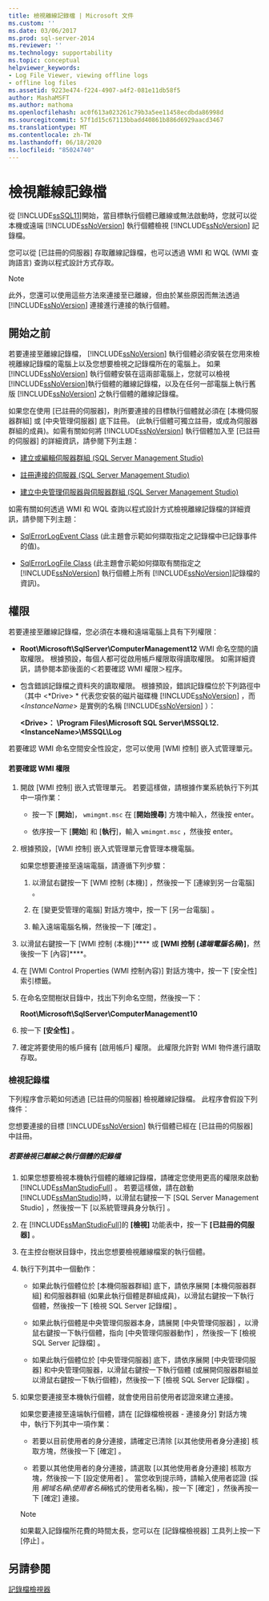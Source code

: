 ```yaml
---
title: 檢視離線記錄檔 | Microsoft 文件
ms.custom: ''
ms.date: 03/06/2017
ms.prod: sql-server-2014
ms.reviewer: ''
ms.technology: supportability
ms.topic: conceptual
helpviewer_keywords:
- Log File Viewer, viewing offline logs
- offline log files
ms.assetid: 9223e474-f224-4907-a4f2-081e11db58f5
author: MashaMSFT
ms.author: mathoma
ms.openlocfilehash: ac0f613a023261c79b3a5ee11458ecdbda86998d
ms.sourcegitcommit: 57f1d15c67113bbadd40861b886d6929aacd3467
ms.translationtype: MT
ms.contentlocale: zh-TW
ms.lasthandoff: 06/18/2020
ms.locfileid: "85024740"
---
```

# <a name="view-offline-log-files"></a>檢視離線記錄檔
  從 [!INCLUDE[ssSQL11](../../includes/sssql11-md.md)]開始，當目標執行個體已離線或無法啟動時，您就可以從本機或遠端 [!INCLUDE[ssNoVersion](../../includes/ssnoversion-md.md)] 執行個體檢視 [!INCLUDE[ssNoVersion](../../includes/ssnoversion-md.md)] 記錄檔。  
  
 您可以從 [已註冊的伺服器] 存取離線記錄檔，也可以透過 WMI 和 WQL (WMI 查詢語言) 查詢以程式設計方式存取。  
  
> [!NOTE]  
>  此外，您還可以使用這些方法來連接至已離線，但由於某些原因而無法透過 [!INCLUDE[ssNoVersion](../../includes/ssnoversion-md.md)] 連接進行連接的執行個體。  
  
## <a name="before-you-begin"></a>開始之前  
 若要連接至離線記錄檔， [!INCLUDE[ssNoVersion](../../includes/ssnoversion-md.md)] 執行個體必須安裝在您用來檢視離線記錄檔的電腦上以及您想要檢視之記錄檔所在的電腦上。 如果 [!INCLUDE[ssNoVersion](../../includes/ssnoversion-md.md)] 執行個體安裝在這兩部電腦上，您就可以檢視 [!INCLUDE[ssNoVersion](../../includes/ssnoversion-md.md)]執行個體的離線記錄檔，以及在任何一部電腦上執行舊版 [!INCLUDE[ssNoVersion](../../includes/ssnoversion-md.md)] 之執行個體的離線記錄檔。  
  
 如果您在使用 [已註冊的伺服器]，則所要連接的目標執行個體就必須在 [本機伺服器群組]  或 [中央管理伺服器]  底下註冊。 (此執行個體可獨立註冊，或成為伺服器群組的成員)。如需有關如何將 [!INCLUDE[ssNoVersion](../../includes/ssnoversion-md.md)] 執行個體加入至 [已註冊的伺服器] 的詳細資訊，請參閱下列主題：  
  
-   [建立或編輯伺服器群組 &#40;SQL Server Management Studio&#41;](../../ssms/register-servers/create-or-edit-a-server-group-sql-server-management-studio.md)  
  
-   [註冊連接的伺服器 &#40;SQL Server Management Studio&#41;](../../ssms/register-servers/register-a-connected-server-sql-server-management-studio.md)  
  
-   [建立中央管理伺服器與伺服器群組 &#40;SQL Server Management Studio&#41;](../../ssms/register-servers/create-a-central-management-server-and-server-group.md)  
  
 如需有關如何透過 WMI 和 WQL 查詢以程式設計方式檢視離線記錄檔的詳細資訊，請參閱下列主題：  
  
-   [SqlErrorLogEvent Class](../wmi-provider-configuration-classes/sqlerrorlogevent-class.md) (此主題會示範如何擷取指定之記錄檔中已記錄事件的值)。  
  
-   [SqlErrorLogFile Class](../wmi-provider-configuration-classes/sqlerrorlogfile-class.md) (此主題會示範如何擷取有關指定之 [!INCLUDE[ssNoVersion](../../includes/ssnoversion-md.md)] 執行個體上所有 [!INCLUDE[ssNoVersion](../../includes/ssnoversion-md.md)]記錄檔的資訊)。  
  
##  <a name="permissions"></a><a name="BeforeYouBegin"></a> 權限  
 若要連接至離線記錄檔，您必須在本機和遠端電腦上具有下列權限：  
  
-   **Root\Microsoft\SqlServer\ComputerManagement12** WMI 命名空間的讀取權限。 根據預設，每個人都可從啟用帳戶權限取得讀取權限。 如需詳細資訊，請參閱本節後面的＜若要確認 WMI 權限＞程序。  
  
-   包含錯誤記錄檔之資料夾的讀取權限。 根據預設，錯誤記錄檔位於下列路徑中（其中 \<*Drive> * 代表您安裝的磁片磁碟機 [!INCLUDE[ssNoVersion](../../includes/ssnoversion-md.md)] ，而 \<*InstanceName*> 是實例的名稱 [!INCLUDE[ssNoVersion](../../includes/ssnoversion-md.md)] ）：  
  
     **\<Drive>： \Program Files\Microsoft SQL Server\MSSQL12. \<InstanceName>\MSSQL\Log**  
  
 若要確認 WMI 命名空間安全性設定，您可以使用 [WMI 控制] 嵌入式管理單元。  
  
#### <a name="to-verify-wmi-permissions"></a>若要確認 WMI 權限  
  
1.  開啟 [WMI 控制] 嵌入式管理單元。 若要這樣做，請根據作業系統執行下列其中一項作業：  
  
    -   按一下 [**開始**]， `wmimgmt.msc` 在 [**開始搜尋**] 方塊中輸入，然後按 enter。  
  
    -   依序按一下 [**開始**] 和 [**執行**]，輸入 `wmimgmt.msc` ，然後按 enter。  
  
2.  根據預設，[WMI 控制] 嵌入式管理單元會管理本機電腦。  
  
     如果您想要連接至遠端電腦，請遵循下列步驟：  
  
    1.  以滑鼠右鍵按一下 [WMI 控制 (本機)]  ，然後按一下 [連線到另一台電腦]  。  
  
    2.  在 [變更受管理的電腦]  對話方塊中，按一下 [另一台電腦]  。  
  
    3.  輸入遠端電腦名稱，然後按一下 [確定]  。  
  
3.  以滑鼠右鍵按一下 [WMI 控制 (本機)]**** 或 **[WMI 控制 (***遠端電腦名稱***)]**，然後按一下 [內容]****。  
  
4.  在 [WMI Control Properties (WMI 控制內容)]  對話方塊中，按一下 [安全性]  索引標籤。  
  
5.  在命名空間樹狀目錄中，找出下列命名空間，然後按一下：  
  
     **Root\Microsoft\SqlServer\ComputerManagement10**  
  
6.  按一下 **[安全性]** 。  
  
7.  確定將要使用的帳戶擁有 [啟用帳戶]  權限。 此權限允許對 WMI 物件進行讀取存取。  
  
### <a name="view-log-files"></a>檢視記錄檔  
 下列程序會示範如何透過 [已註冊的伺服器] 檢視離線記錄檔。 此程序會假設下列條件：  
  
 您想要連接的目標 [!INCLUDE[ssNoVersion](../../includes/ssnoversion-md.md)] 執行個體已經在 [已註冊的伺服器] 中註冊。  
  
##### <a name="to-view-log-files-for-instances-that-are-offline"></a>若要檢視已離線之執行個體的記錄檔  
  
1.  如果您想要檢視本機執行個體的離線記錄檔，請確定您使用更高的權限來啟動 [!INCLUDE[ssManStudioFull](../../includes/ssmanstudiofull-md.md)] 。 若要這樣做，請在啟動 [!INCLUDE[ssManStudio](../../includes/ssmanstudio-md.md)]時，以滑鼠右鍵按一下 [SQL Server Management Studio]  ，然後按一下 [以系統管理員身分執行]  。  
  
2.  在 [!INCLUDE[ssManStudioFull](../../includes/ssmanstudiofull-md.md)]的 **[檢視]** 功能表中，按一下 **[已註冊的伺服器]** 。  
  
3.  在主控台樹狀目錄中，找出您想要檢視離線檔案的執行個體。  
  
4.  執行下列其中一個動作：  
  
    -   如果此執行個體位於 [本機伺服器群組]  底下，請依序展開 [本機伺服器群組]  和伺服器群組 (如果此執行個體是群組成員)，以滑鼠右鍵按一下執行個體，然後按一下 [檢視 SQL Server 記錄檔]  。  
  
    -   如果此執行個體是中央管理伺服器本身，請展開 [中央管理伺服器]  ，以滑鼠右鍵按一下執行個體，指向 [中央管理伺服器動作]  ，然後按一下 [檢視 SQL Server 記錄檔]  。  
  
    -   如果此執行個體位於 [中央管理伺服器]  底下，請依序展開 [中央管理伺服器]  和中央管理伺服器，以滑鼠右鍵按一下執行個體 (或展開伺服器群組並以滑鼠右鍵按一下執行個體)，然後按一下 [檢視 SQL Server 記錄檔]  。  
  
5.  如果您要連接至本機執行個體，就會使用目前使用者認證來建立連接。  
  
     如果您要連接至遠端執行個體，請在 [記錄檔檢視器 - 連接身分]  對話方塊中，執行下列其中一項作業：  
  
    -   若要以目前使用者的身分連接，請確定已清除 [以其他使用者身分連接]  核取方塊，然後按一下 [確定]  。  
  
    -   若要以其他使用者的身分連接，請選取 [以其他使用者身分連接]  核取方塊，然後按一下 [設定使用者]  。 當您收到提示時，請輸入使用者認證 (採用 *網域名稱*\\*使用者名稱*格式的使用者名稱)，按一下 [確定]  ，然後再按一下 [確定]  連接。  
  
    > [!NOTE]  
    >  如果載入記錄檔所花費的時間太長，您可以在 [記錄檔檢視器] 工具列上按一下 [停止]  。  
  
## <a name="see-also"></a>另請參閱  
 [記錄檔檢視器](log-file-viewer.md)  
  
  

